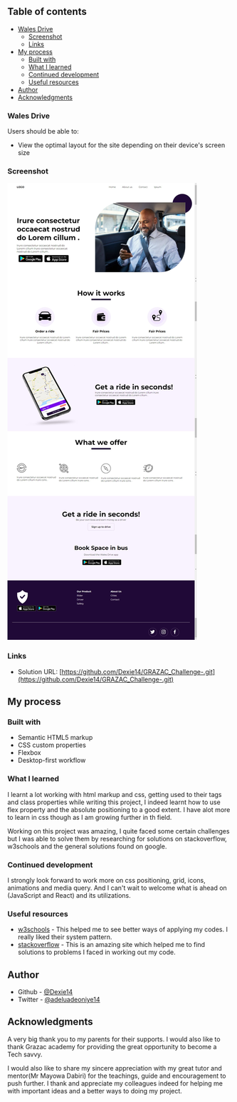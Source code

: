 ## Table of contents

- [Wales Drive](#Wales-Drive)
  - [Screenshot](#screenshot)
  - [Links](#links)
- [My process](#my-process)
  - [Built with](#built-with)
  - [What I learned](#what-i-learned)
  - [Continued development](#continued-development)
  - [Useful resources](#useful-resources)
- [Author](#author)
- [Acknowledgments](#acknowledgments)


### Wales Drive

Users should be able to:

- View the optimal layout for the site depending on their device's screen size

### Screenshot

![](./Project_ScreenCapture.png)

### Links

- Solution URL: [https://github.com/Dexie14/GRAZAC_Challenge-.git](https://github.com/Dexie14/GRAZAC_Challenge-.git)

## My process

### Built with

- Semantic HTML5 markup
- CSS custom properties
- Flexbox
- Desktop-first workflow

### What I learned

I learnt a lot working with html markup and css, getting used to their tags and class properties while writing this project, I indeed learnt how to use flex property and the absolute positioning to a good extent. I have alot more to learn in css though as I am growing further in th field. 

Working on this project was amazing, I quite faced some certain challenges but I was able to solve them by researching for solutions on stackoverflow, w3schools and the general solutions found on google. 

### Continued development

I strongly look forward to work more on css positioning, grid, icons, animations and media query. And I can't wait to welcome what is ahead on (JavaScript and React) and its utilizations.

### Useful resources

- [w3schools](https://www.w3schools.com/) - This helped me to see better ways of applying my codes. I really liked their system pattern.
- [stackoverflow](https://stackoverflow.com/) - This is an amazing site which helped me to find solutions to problems I faced in working out my code.

## Author

- Github - [@Dexie14](https://github.com/Dexie14)
- Twitter - [@adeluadeoniye14](https://www.twitter.com/adeluadeoniye14)

## Acknowledgments

A very big thank you to my parents for their supports. I would also like to thank Grazac academy for providing the great opportunity to become a Tech savvy.

I would also like to share my sincere appreciation with my great tutor and mentor(Mr Mayowa Dabiri) for the teachings, guide and  encouragement to push further. I thank and appreciate my colleagues indeed for helping me with important ideas and a better ways to doing my project.